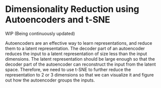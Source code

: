 # Dimensionality Reduction using Autoencoders and t-SNE

WIP (Being continuously updated)

Autoencoders are an effective way to learn representations, and reduce them to a latent representation. The decoder part of an autoencoder reduces the input to a latent representation of size less than the input dimensions. The latent representation should be large enough so that the decoder part of the autoencoder can reconstruct the input from the latent space. Therefore, we need to use t-SNE to further reduce the representation to 2 or 3 dimensions so that we can visualize it and figure out how the autoencoder groups the inputs.